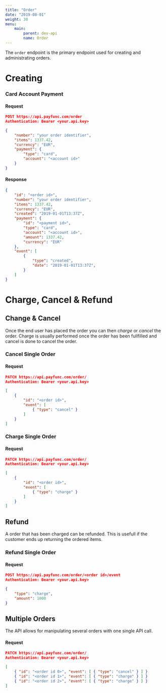 ```yaml
---
title: "Order"
date: "2019-08-01"
weight: 30
menu: 
    main:
        parent: dev-api
        name: Order
---
```


The `order` endpoint is the primary endpoint used for creating and administrating orders.

# Creating

### Card Account Payment
#### Request
```json
POST https://api.payfunc.com/order
Authentication: Bearer <your.api.key>

{
    "number": "your order identifier",
    "items": 1337.42,
    "currency": "EUR",
    "payment": {
        "type": "card",
        "account": "<account id>"
    }
}
```
#### Response
```json
{
    "id": "<order id>",
    "number": "your order identifier",
    "items": 1337.42,
    "currency": "EUR",
    "created": "2019-01-01T13:37Z",
    "payment": {
        "id": "<payment id>",
        "type": "card",
        "account": "<account id>",
        "amount": 1337.42,
        "currency": "EUR"
    },
    "event": [
        { 
            "type": "created",
            "date": "2019-01-01T13:37Z",
        }
    ]
}
```

# Charge, Cancel & Refund

## Change & Cancel
Once the end user has placed the order you can then _charge_ or _cancel_ the order. Charge is usually performed once the order has been fullfilled and cancel is done to cancel the order.

### Cancel Single Order 
#### Request
```json
PATCH https://api.payfunc.com/order/
Authentication: Bearer <your.api.key>

[
    {
        "id": "<order id>",
        "event": [
            { "type": "cancel" }
        ]
    }
]
```
### Charge Single Order 
#### Request
```json
PATCH https://api.payfunc.com/order/
Authentication: Bearer <your.api.key>

[
    {
        "id": "<order id>",
        "event": [
            { "type": "charge" }
        ]
    }
]
```
## Refund
A order that has been charged can be refunded. This is usefull if the customer ends up returning the ordered items.
### Refund Single Order 
#### Request
```json
POST https://api.payfunc.com/order/<order id>/event
Authentication: Bearer <your.api.key>

{
	"type": "charge",
	"amount": 1000
}
```
## Multiple Orders
The API allows for manipulating several orders with one single API call.
#### Request
```json
PATCH https://api.payfunc.com/order/
Authentication: Bearer <your.api.key>

[
    { "id": "<order id 0>", "event": [ { "type": "cancel" } ] }
    { "id": "<order id 1>", "event": [ { "type": "charge" } ] }
    { "id": "<order id 2>", "event": [ { "type": "charge" } ] }
]
```
